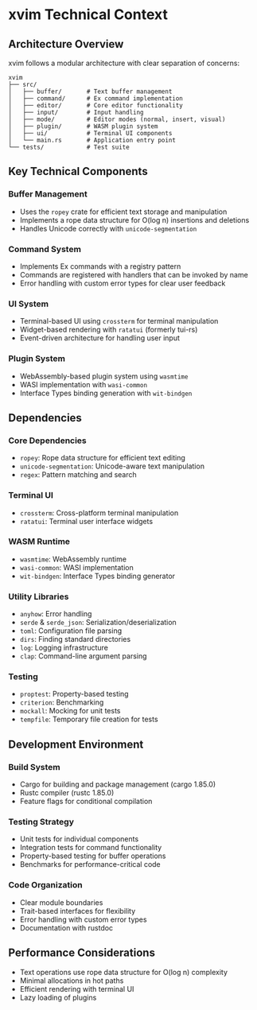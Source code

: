 # xvim Technical Context

## Architecture Overview

xvim follows a modular architecture with clear separation of concerns:

```
xvim
├── src/
│   ├── buffer/       # Text buffer management
│   ├── command/      # Ex command implementation
│   ├── editor/       # Core editor functionality
│   ├── input/        # Input handling
│   ├── mode/         # Editor modes (normal, insert, visual)
│   ├── plugin/       # WASM plugin system
│   ├── ui/           # Terminal UI components
│   └── main.rs       # Application entry point
└── tests/            # Test suite
```

## Key Technical Components

### Buffer Management

- Uses the `ropey` crate for efficient text storage and manipulation
- Implements a rope data structure for O(log n) insertions and deletions
- Handles Unicode correctly with `unicode-segmentation`

### Command System

- Implements Ex commands with a registry pattern
- Commands are registered with handlers that can be invoked by name
- Error handling with custom error types for clear user feedback

### UI System

- Terminal-based UI using `crossterm` for terminal manipulation
- Widget-based rendering with `ratatui` (formerly tui-rs)
- Event-driven architecture for handling user input

### Plugin System

- WebAssembly-based plugin system using `wasmtime`
- WASI implementation with `wasi-common`
- Interface Types binding generation with `wit-bindgen`

## Dependencies

### Core Dependencies
- `ropey`: Rope data structure for efficient text editing
- `unicode-segmentation`: Unicode-aware text manipulation
- `regex`: Pattern matching and search

### Terminal UI
- `crossterm`: Cross-platform terminal manipulation
- `ratatui`: Terminal user interface widgets

### WASM Runtime
- `wasmtime`: WebAssembly runtime
- `wasi-common`: WASI implementation
- `wit-bindgen`: Interface Types binding generator

### Utility Libraries
- `anyhow`: Error handling
- `serde` & `serde_json`: Serialization/deserialization
- `toml`: Configuration file parsing
- `dirs`: Finding standard directories
- `log`: Logging infrastructure
- `clap`: Command-line argument parsing

### Testing
- `proptest`: Property-based testing
- `criterion`: Benchmarking
- `mockall`: Mocking for unit tests
- `tempfile`: Temporary file creation for tests

## Development Environment

### Build System
- Cargo for building and package management (cargo 1.85.0)
- Rustc compiler (rustc 1.85.0)
- Feature flags for conditional compilation

### Testing Strategy
- Unit tests for individual components
- Integration tests for command functionality
- Property-based testing for buffer operations
- Benchmarks for performance-critical code

### Code Organization
- Clear module boundaries
- Trait-based interfaces for flexibility
- Error handling with custom error types
- Documentation with rustdoc

## Performance Considerations

- Text operations use rope data structure for O(log n) complexity
- Minimal allocations in hot paths
- Efficient rendering with terminal UI
- Lazy loading of plugins